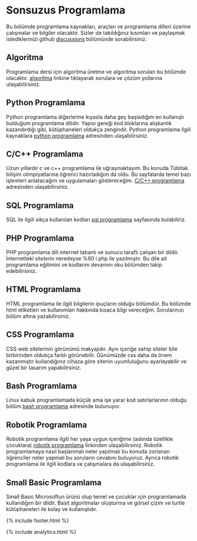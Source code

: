 # Sonsuzus Programlama

Bu bölümde programlama kaynakları, araçları ve programlama dilleri üzerine çalışmalar ve bilgiler olacaktır. Sizler de takıldığınız kısımları ve paylaşmak istediklerinizi github [discussions](https://github.com/sonsuzus/sonsuzus.github.io/discussions) bölümünde sorabilirsiniz.

## Algoritma

Programlama dersi için algoritma üretme ve algoritma soruları bu bölümde olacaktır. [algoritma](https://sonsuzus.github.io/algoritma-programlama) linkine tıklayarak sorulara ve çözüm yollarına ulaşabilirsiniz.

## Python Programlama

Python programlama diğerlerine kıyasla daha geç başladığım en kullanışlı bulduğum programlama dilidir. Yapısı gereği kod bloklarına alışkanlık kazandırdığı gibi, kütüphaneleri oldukça zengindir. Python programlama ilgili kaynaklara [python programlama](https://sonsuzus.github.io/python-programlama) adresinden ulaşabilirsiniz.

## C/C++ Programlama

Uzun yıllardır c ve c++ programlama ile uğraşmaktayım. Bu konuda Tübitak bilişim olimpiyatlarına öğrenci hazırladığım da oldu. Bu sayfalarda temel bazı işlemleri anlatacağım ve uygulamaları göstereceğim. [C/C++ programlama](https://sonsuzus.github.io/c-programlama) adresinden ulaşabilirsiniz.

## SQL Programlama

SQL ile ilgili sıkça kullanılan kodları [sql programlama](https://sonsuzus.github.io/sql-programlama) sayfasında bulabiliriz.

## PHP Programlama

PHP programlama dili internet tabanlı ve sunucu taraflı çalışan bir dildir. İnternetteki sitelerin neredeyse %80 i php ile yazılmıştır. Bu dile ait programlama eğitimini ve kodlarını devamını oku bölümden takip edebilirsiniz.

## HTML Programlama

HTML programlama ile ilgili bilgilerin ipuçların olduğu bölümdür. Bu bölümde html etiketleri ve kullanımları hakkında kısaca bilgi vereceğim. Sorularınızı bölüm altına yazabilirsiniz.

## CSS Programlama

CSS web sitelerinin görünümü makyajıdır. Aynı içeriğe sahip siteler bile birbirinden oldukça farklı görünebilir. Günümüzde css daha da önem kazanmıştır kullandığınız cihaza göre sitenin uyumluluğunu ayarlayabilir ve güzel bir tasarım yapabilirsiniz.

## Bash Programlama

Linux kabuk programlamada küçük ama işe yarar kod satırlarlarının olduğu bölüm [bash programlama](https://sonsuzus.github.io/bash-programlama) adresinde bulunuyor.

## Robotik Programlama

Robotik programlama ilgili her yaşa uygun içeriğime (aslında özellikle çocuklara) [robotik programlama](https://sonsuzus.github.io/robotik-programlama) linkinden ulaşabilirsiniz. Robotik programlamaya nasıl başlanmalı neler yapılmalı bu konuda zorlanan öğrenciler neler yapmalı bu soruların cevabını buluyoruz. Ayrıca robotik programlama ile ilgili kodlara ve çalışmalara da ulaşabilirsiniz.

## Small Basic Programlama

Small Basic Microsoftun ürünü olup temel ve çocuklar için programlamada kullandığım bir dildir. Basit algoritmalar oluşturma ve görsel çizim ve turtle kütüphaneleri ile kolay ve kullanışlıdır.

{% include footer.html %}

{% include analytics.html %}
